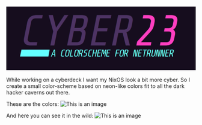 ![This is an image](https://github.com/nerdbude/Cyber23/blob/main/cyber23.png)

While working on a cyberdeck I want my NixOS look a bit more cyber. So I create a small color-scheme based on neon-like colors fit to all the dark hacker caverns out there. 

These are the colors:
![This is an image](https://www.nerdbude.com/images/cyber23.png)

And here you can see it in the wild:
![This is an image](https://www.nerdbude.com/images/cyber23_screenshot.png)
